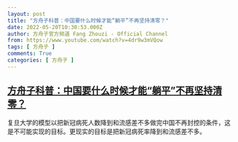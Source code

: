 ```yaml
---
layout: post
title: "方舟子科普：中国要什么时候才能“躺平”不再坚持清零？"
date: 2022-05-20T10:30:53.000Z
author: 方舟子官方频道 Fang Zhouzi - Official Channel
from: https://www.youtube.com/watch?v=4dr9w3mVQow
tags: [ 方舟子 ]
comments: True
categories: [ 方舟子 ]
---
```

<!--1653042653000-->
[方舟子科普：中国要什么时候才能“躺平”不再坚持清零？](https://www.youtube.com/watch?v=4dr9w3mVQow)
------

<div>
复旦大学的模型以把新冠病死人数降到和流感差不多做完中国不再封控的条件，这是不可能实现的目标。更现实的目标是把新冠病死率降到和流感差不多。
</div>
